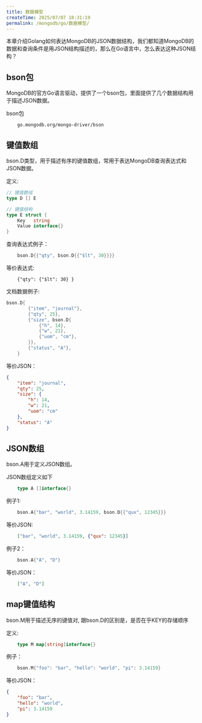 ```yaml
---
title: 数据模型
createTime: 2025/07/07 18:31:19
permalink: /mongodb/go/数据模型/
---
```

本章介绍Golang如何表达MongoDB的JSON数据结构，我们都知道MongoDB的数据和查询条件是用JSON结构描述的，那么在Go语言中，怎么表达这种JSON结构？

## bson包
MongoDB的官方Go语言驱动，提供了一个bson包，里面提供了几个数据结构用于描述JSON数据。

bson包
```shell
    go.mongodb.org/mongo-driver/bson
```

## 键值数组

bson.D类型，用于描述有序的键值数组，常用于表达MongoDB查询表达式和JSON数据。

定义:
```go
// 键值数组
type D [] E

// 键值结构
type E struct {
    Key   string
    Value interface{}
}
```

查询表达式例子：
```go
    bson.D{{"qty", bson.D{{"$lt", 30}}}}
```

等价表达式:
```shell
    {"qty": {"$lt": 30} }
```

文档数据例子:
```go
bson.D{
        {"item", "journal"},
        {"qty", 25},
        {"size", bson.D{
            {"h", 14},
            {"w", 21},
            {"uom", "cm"},
        }},
        {"status", "A"},
    }
```

等价JSON：
```json
{
    "item": "journal",
    "qty": 25,
    "size": {
        "h": 14,
        "w": 21,
        "uom": "cm"
    },
    "status": "A"
}
```

## JSON数组
bson.A用于定义JSON数组。

JSON数组定义如下
```go
    type A []interface{}

```
例子1:
```go
    bson.A{"bar", "world", 3.14159, bson.D{{"qux", 12345}}}
```

等价JSON:
```json
    ["bar", "world", 3.14159, {"qux": 12345}]
```

例子2：
```go
    bson.A{"A", "D"}
```

等价JSON：
```json
    ["A", "D"]
```

## map键值结构
bson.M用于描述无序的键值对, 跟bson.D的区别是，是否在乎KEY的存储顺序

定义:
```go
    type M map[string]interface{}
```

例子：
```go
    bson.M{"foo": "bar", "hello": "world", "pi": 3.14159}
```

等价JSON：
```json
{
    "foo": "bar",
    "hello": "world",
    "pi": 3.14159
}
```